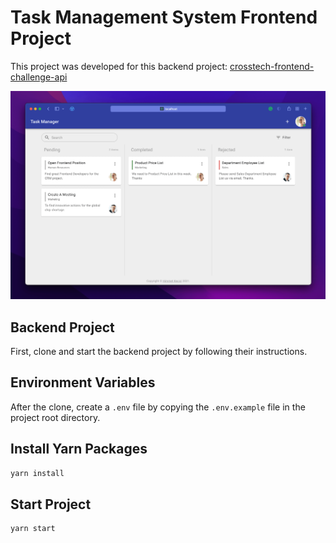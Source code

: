 # Task Management System Frontend Project

This project was developed for this backend project: [crosstech-frontend-challenge-api](https://github.com/crosstech/crosstech-frontend-challenge-api/)

![Screenshot](./screenshot.png?raw=true)

## Backend Project

First, clone and start the backend project by following their instructions.

## Environment Variables

After the clone, create a `.env` file by copying the `.env.example` file in the project root directory.

## Install Yarn Packages

```bash
yarn install
```

## Start Project

```bash
yarn start
```

